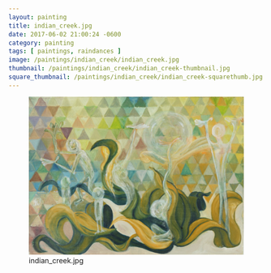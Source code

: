 ```yaml
---
layout: painting
title: indian_creek.jpg
date: 2017-06-02 21:00:24 -0600
category: painting
tags: [ paintings, raindances ]
image: /paintings/indian_creek/indian_creek.jpg
thumbnail: /paintings/indian_creek/indian_creek-thumbnail.jpg
square_thumbnail: /paintings/indian_creek/indian_creek-squarethumb.jpg
---
```


<figure class="fullwidth"><img src="/paintings/indian_creek/indian_creek.jpg" alt="A painting titled: indian_creek.jpg by painter Kyle Cunningham" /><figcaption>indian_creek.jpg</figcaption></figure>
